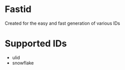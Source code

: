 # Fastid
Created for the easy and fast generation of various IDs

# Supported IDs
- ulid
- snowflake